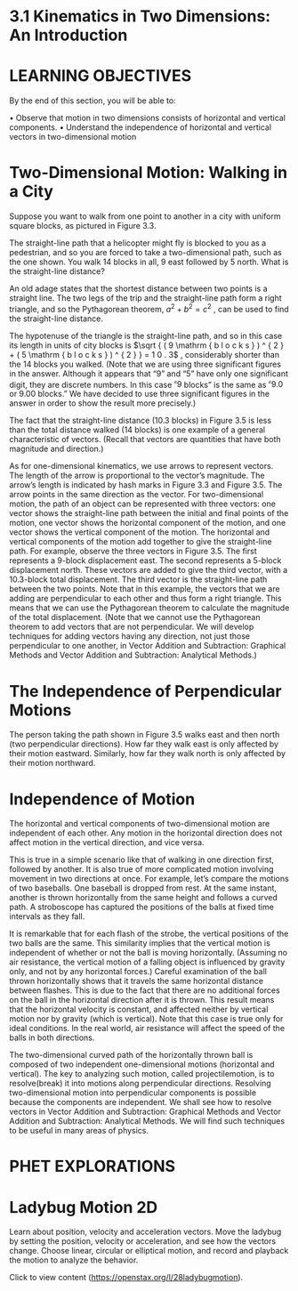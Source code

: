 # 3.1 Kinematics in Two Dimensions: An Introduction

# LEARNING OBJECTIVES

By the end of this section, you will be able to:

• Observe that motion in two dimensions consists of horizontal and vertical components. • Understand the independence of horizontal and vertical vectors in two-dimensional motion

# Two-Dimensional Motion: Walking in a City

Suppose you want to walk from one point to another in a city with uniform square blocks, as pictured in Figure 3.3.

The straight-line path that a helicopter might fly is blocked to you as a pedestrian, and so you are forced to take a two-dimensional path, such as the one shown. You walk 14 blocks in all, 9 east followed by 5 north. What is the straight-line distance?

An old adage states that the shortest distance between two points is a straight line. The two legs of the trip and the straight-line path form a right triangle, and so the Pythagorean theorem, $a ^ { 2 } + b ^ { 2 } = c ^ { 2 }$ , can be used to find the straight-line distance.

The hypotenuse of the triangle is the straight-line path, and so in this case its length in units of city blocks is $\sqrt { ( 9 \mathrm { b l o c k s } ) ^ { 2 } + ( 5 \mathrm { b l o c k s } ) ^ { 2 } } = 1 0 . 3$ , considerably shorter than the 14 blocks you walked. (Note that we are using three significant figures in the answer. Although it appears that “9” and “5” have only one significant digit, they are discrete numbers. In this case $^ { \mathfrak { a } } 9$ blocks” is the same as $^ { \mathfrak { a } } 9 . 0$ or 9.00 blocks.” We have decided to use three significant figures in the answer in order to show the result more precisely.)

The fact that the straight-line distance (10.3 blocks) in Figure 3.5 is less than the total distance walked (14 blocks) is one example of a general characteristic of vectors. (Recall that vectors are quantities that have both magnitude and direction.)

As for one-dimensional kinematics, we use arrows to represent vectors. The length of the arrow is proportional to the vector’s magnitude. The arrow’s length is indicated by hash marks in Figure 3.3 and Figure 3.5. The arrow points in the same direction as the vector. For two-dimensional motion, the path of an object can be represented with three vectors: one vector shows the straight-line path between the initial and final points of the motion, one vector shows the horizontal component of the motion, and one vector shows the vertical component of the motion. The horizontal and vertical components of the motion add together to give the straight-line path. For example, observe the three vectors in Figure 3.5. The first represents a 9-block displacement east. The second represents a 5-block displacement north. These vectors are added to give the third vector, with a 10.3-block total displacement. The third vector is the straight-line path between the two points. Note that in this example, the vectors that we are adding are perpendicular to each other and thus form a right triangle. This means that we can use the Pythagorean theorem to calculate the magnitude of the total displacement. (Note that we cannot use the Pythagorean theorem to add vectors that are not perpendicular. We will develop techniques for adding vectors having any direction, not just those perpendicular to one another, in Vector Addition and Subtraction: Graphical Methods and Vector Addition and Subtraction: Analytical Methods.)

# The Independence of Perpendicular Motions

The person taking the path shown in Figure 3.5 walks east and then north (two perpendicular directions). How far they walk east is only affected by their motion eastward. Similarly, how far they walk north is only affected by their motion northward.

# Independence of Motion

The horizontal and vertical components of two-dimensional motion are independent of each other. Any motion in the horizontal direction does not affect motion in the vertical direction, and vice versa.

This is true in a simple scenario like that of walking in one direction first, followed by another. It is also true of more complicated motion involving movement in two directions at once. For example, let’s compare the motions of two baseballs. One baseball is dropped from rest. At the same instant, another is thrown horizontally from the same height and follows a curved path. A stroboscope has captured the positions of the balls at fixed time intervals as they fall.

It is remarkable that for each flash of the strobe, the vertical positions of the two balls are the same. This similarity implies that the vertical motion is independent of whether or not the ball is moving horizontally. (Assuming no air resistance, the vertical motion of a falling object is influenced by gravity only, and not by any horizontal forces.) Careful examination of the ball thrown horizontally shows that it travels the same horizontal distance between flashes. This is due to the fact that there are no additional forces on the ball in the horizontal direction after it is thrown. This result means that the horizontal velocity is constant, and affected neither by vertical motion nor by gravity (which is vertical). Note that this case is true only for ideal conditions. In the real world, air resistance will affect the speed of the balls in both directions.

The two-dimensional curved path of the horizontally thrown ball is composed of two independent one-dimensional motions (horizontal and vertical). The key to analyzing such motion, called projectilemotion, is to resolve(break) it into motions along perpendicular directions. Resolving two-dimensional motion into perpendicular components is possible because the components are independent. We shall see how to resolve vectors in Vector Addition and Subtraction: Graphical Methods and Vector Addition and Subtraction: Analytical Methods. We will find such techniques to be useful in many areas of physics.

# PHET EXPLORATIONS

# Ladybug Motion 2D

Learn about position, velocity and acceleration vectors. Move the ladybug by setting the position, velocity or acceleration, and see how the vectors change. Choose linear, circular or elliptical motion, and record and playback the motion to analyze the behavior.

Click to view content (https://openstax.org/l/28ladybugmotion).